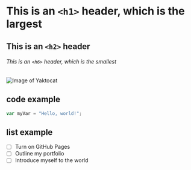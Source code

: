 # This is an `<h1>` header, which is the largest

## This is an `<h2>` header

###### This is an `<h6>` header, which is the smallest

![Image of Yaktocat](https://octodex.github.com/images/yaktocat.png)

## code example
``` javascript
var myVar = "Hello, world!";
```
## list example
- [ ] Turn on GitHub Pages
- [ ] Outline my portfolio
- [ ] Introduce myself to the world
